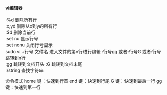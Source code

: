 #### vi编辑器 
:%d 删除所有行  
:x,yd 删除从x到y的所有行  
:$d 删除当前行  
:set nu 显示行号   
:set nonu 关闭行号显示  
sudo vi +行号 文件名 进入文件的第n行进行编辑 
:行号gg 或者:行号G 或者:行号 跳转到n行   
:gg 跳转到文档开头 :G 跳转到文档末尾  
:/string 查找字符串  

命令模式
home 键：快速到行首
end 键：快速到行尾
G 键：快速到最后一行
gg 键：快速到第一行
